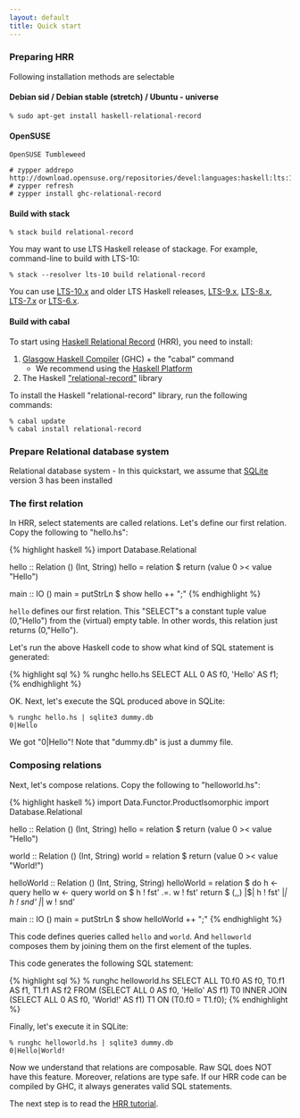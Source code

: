 ```yaml
---
layout: default
title: Quick start
---
```


### <a name="preparing-hrr"></a> Preparing HRR

Following installation methods are selectable

#### <a name="install-on-debian"></a> Debian sid / Debian stable (stretch) / Ubuntu - universe

    % sudo apt-get install haskell-relational-record

#### <a name="install-on-opensuse"></a> OpenSUSE

    OpenSUSE Tumbleweed

    # zypper addrepo http://download.opensuse.org/repositories/devel:languages:haskell:lts:10/openSUSE_Tumbleweed/devel:languages:haskell:lts:10.repo
    # zypper refresh
    # zypper install ghc-relational-record

#### <a name="build-with-stack"></a> Build with stack

    % stack build relational-record

You may want to use LTS Haskell release of stackage.
For example, command-line to build with LTS-10:

    % stack --resolver lts-10 build relational-record

You can use [LTS-10.x](https://www.stackage.org/lts-10) and
older LTS Haskell releases,
[LTS-9.x](https://www.stackage.org/lts-9),
[LTS-8.x](https://www.stackage.org/lts-8),
[LTS-7.x](https://www.stackage.org/lts-7) or [LTS-6.x](https://www.stackage.org/lts-6).

#### <a name="build-with-cabal"></a> Build with cabal

To start using [Haskell Relational Record](./) (HRR), you need to install:

1. [Glasgow Haskell Compiler](https://www.haskell.org/ghc/) (GHC) + the "cabal" command
    - We recommend using the [Haskell Platform](https://www.haskell.org/platform/)
2. The Haskell ["relational-record"](https://hackage.haskell.org/package/relational-record) library

To install the Haskell "relational-record" library, run the following commands:

    % cabal update
    % cabal install relational-record

### <a name="prepare-rdb"></a> Prepare Relational database system

Relational database system
    - In this quickstart, we assume that [SQLite](https://www.sqlite.org/) version 3 has been installed

### <a name="first-relation"></a> The first relation

In HRR, select statements are called relations.
Let's define our first relation. Copy the following to "hello.hs":

{% highlight haskell %}
import Database.Relational

hello :: Relation () (Int, String)
hello = relation $ return (value 0 >< value "Hello")

main :: IO ()
main = putStrLn $ show hello ++ ";"
{% endhighlight %}

`hello` defines our first relation. This "SELECT"s a constant tuple value (0,"Hello") from the (virtual) empty table. In other words, this relation just returns (0,"Hello").

Let's run the above Haskell code to show what kind of SQL statement is generated:

{% highlight sql %}
% runghc hello.hs
SELECT ALL 0 AS f0, 'Hello' AS f1;
{% endhighlight %}

OK. Next, let's execute the SQL produced above in SQLite:

    % runghc hello.hs | sqlite3 dummy.db
    0|Hello

We got "0\|Hello"! Note that "dummy.db" is just a dummy file.

### <a name="composing-relation"></a> Composing relations

Next, let's compose relations. Copy the following to "helloworld.hs":

{% highlight haskell %}
import Data.Functor.ProductIsomorphic
import Database.Relational

hello :: Relation () (Int, String)
hello = relation $ return (value 0 >< value "Hello")

world :: Relation () (Int, String)
world = relation $ return (value 0 >< value "World!")

helloWorld :: Relation () (Int, String, String)
helloWorld = relation $ do
    h <- query hello
    w <- query world
    on $ h ! fst' .=. w ! fst'
    return $ (,,) |$| h ! fst' |*| h ! snd' |*| w ! snd'

main :: IO ()
main = putStrLn $ show helloWorld ++ ";"
{% endhighlight %}

This code defines queries called `hello` and `world`. And `helloworld` composes them by joining them on the first element of the tuples.

This code generates the following SQL statement:

{% highlight sql %}
% runghc helloworld.hs
SELECT ALL T0.f0 AS f0, T0.f1 AS f1, T1.f1 AS f2 FROM (SELECT ALL 0 AS f0, 'Hello' AS f1) T0 INNER JOIN (SELECT ALL 0 AS f0, 'World!' AS f1) T1 ON (T0.f0 = T1.f0);
{% endhighlight %}

Finally, let's execute it in SQLite:

    % runghc helloworld.hs | sqlite3 dummy.db
    0|Hello|World!

Now we understand that relations are composable. Raw SQL does NOT have this feature. Moreover, relations are type safe. If our HRR code can be compiled by GHC, it always generates valid SQL statements.

The next step is to read the [HRR tutorial](tutorial.html).
